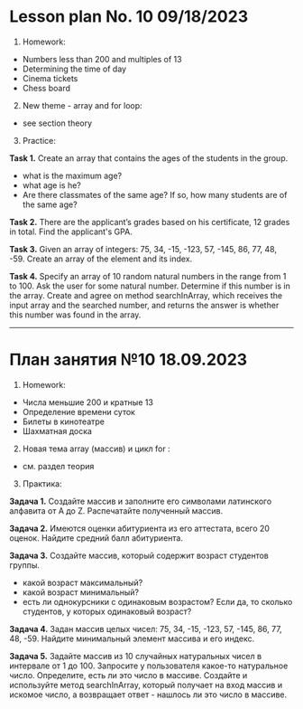 # Lesson plan No. 10 09/18/2023

1. Homework:
- Numbers less than 200 and multiples of 13
- Determining the time of day
- Cinema tickets
- Chess board

2. New theme - array and for loop:
- see section theory

3. Practice:

**Task 1.**
Create an array that contains the ages of the students in the group.
- what is the maximum age?
- what age is he?
- Are there classmates of the same age? If so, how many students are of the same age?

**Task 2.**
There are the applicant’s grades based on his certificate, 12 grades in total.
Find the applicant's GPA.

**Task 3.**
Given an array of integers: 75, 34, -15, -123, 57, -145, 86, 77, 48, -59.
Create an array of the element and its index.

**Task 4.**
Specify an array of 10 random natural numbers in the range from 1 to 100.
Ask the user for some natural number.
Determine if this number is in the array. Create and agree on method
searchInArray, which receives the input array and the searched number, and returns
the answer is whether this number was found in the array.

___________________________________________

# План занятия №10 18.09.2023

1. Homework:
- Числа меньшие 200 и кратные 13
- Определение времени суток
- Билеты в кинотеатре
- Шахматная доска

2. Новая тема array (массив) и цикл for :
- см. раздел теория

3. Практика:

**Задача 1.**
Создайте массив и заполните его символами латинского алфавита от A до Z.
Раcпечатайте полученный массив. 

**Задача 2.**
Имеются оценки абитуриента из его аттестата, всего 20 оценок.
Найдите средний балл абитуриента.

**Задача 3.**
Создайте массив, который содержит возраст студентов группы.
- какой возраст максимальный?
- какой возраст минимальный?
- есть ли однокурсники с одинаковым возрастом? Если да, то сколько студентов, у которых одинаковый возраст?

**Задача 4.**
Задан массив целых чисел: 75, 34, -15, -123, 57, -145, 86, 77, 48, -59.
Найдите минимальный элемент массива и его индекс.

**Задача 5.**
Задайте массив из 10 случайных натуральных чисел в интервале от 1 до 100.
Запросите у пользователя какое-то натуральное число.
Определите, есть ли это число в массиве. Создайте и используйте метод
searchInArray, который получает на вход массив и искомое число, а возвращает
ответ - нашлось ли это число в массиве.
